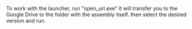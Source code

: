 
To work with the launcher, run "open_url.exe" it will transfer you to the Google Drive to the folder with the assembly itself. then select the desired version and run.

